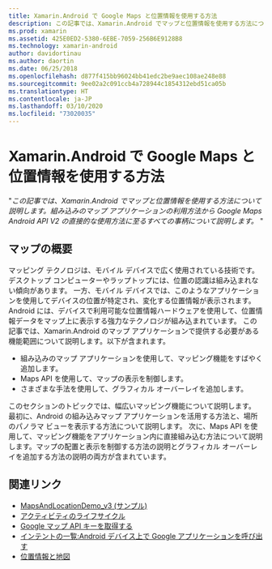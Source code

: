 ```yaml
---
title: Xamarin.Android で Google Maps と位置情報を使用する方法
description: この記事では、Xamarin.Android でマップと位置情報を使用する方法について説明します。 組み込みのマップ アプリケーションの利用方法から Google Maps Android API V2 の直接的な使用方法に至るすべての事柄について説明します。
ms.prod: xamarin
ms.assetid: 425E0ED2-5380-6EBE-7059-256B6E9128B8
ms.technology: xamarin-android
author: davidortinau
ms.author: daortin
ms.date: 06/25/2018
ms.openlocfilehash: d877f415bb96024bb41edc2be9aec108ae248e88
ms.sourcegitcommit: 9ee02a2c091ccb4a728944c1854312ebd51ca05b
ms.translationtype: HT
ms.contentlocale: ja-JP
ms.lasthandoff: 03/10/2020
ms.locfileid: "73020035"
---
```

# <a name="how-to-use-google-maps-and-location-with-xamarinandroid"></a>Xamarin.Android で Google Maps と位置情報を使用する方法

"_この記事では、Xamarin.Android でマップと位置情報を使用する方法について説明します。組み込みのマップ アプリケーションの利用方法から Google Maps Android API V2 の直接的な使用方法に至るすべての事柄について説明します。_ "

## <a name="maps-overview"></a>マップの概要

マッピング テクノロジは、モバイル デバイスで広く使用されている技術です。 デスクトップ コンピューターやラップトップには、位置の認識は組み込まれない傾向があります。 一方、モバイル デバイスでは、このようなアプリケーションを使用してデバイスの位置が特定され、変化する位置情報が表示されます。 Android には、デバイスで利用可能な位置情報ハードウェアを使用して、位置情報データをマップ上に表示する強力なテクノロジが組み込まれています。 この記事では、Xamarin.Android のマップ アプリケーションで提供する必要がある機能範囲について説明します。以下が含まれます。 

- 組み込みのマップ アプリケーションを使用して、マッピング機能をすばやく追加します。
- Maps API を使用して、マップの表示を制御します。
- さまざまな手法を使用して、グラフィカル オーバーレイを追加します。

このセクションのトピックでは、幅広いマッピング機能について説明します。
最初に、Android の組み込みマップ アプリケーションを活用する方法と、場所のパノラマ ビューを表示する方法について説明します。 次に、Maps API を使用して、マッピング機能をアプリケーション内に直接組み込む方法について説明します。マップの配置と表示を制御する方法の説明とグラフィカル オーバーレイを追加する方法の説明の両方が含まれています。

## <a name="related-links"></a>関連リンク

- [MapsAndLocationDemo_v3 (サンプル)](https://docs.microsoft.com/samples/xamarin/monodroid-samples/mapsandlocationdemo-v3)
- [アクティビティのライフサイクル](~/android/app-fundamentals/activity-lifecycle/index.md)
- [Google マップ API キーを取得する](~/android/platform/maps-and-location/maps/obtaining-a-google-maps-api-key.md)
- [インテントの一覧:Android デバイス上で Google アプリケーションを呼び出す](https://developer.android.com/guide/appendix/g-app-intents.html)
- [位置情報と地図](https://developer.android.com/guide/topics/location/index.html)
